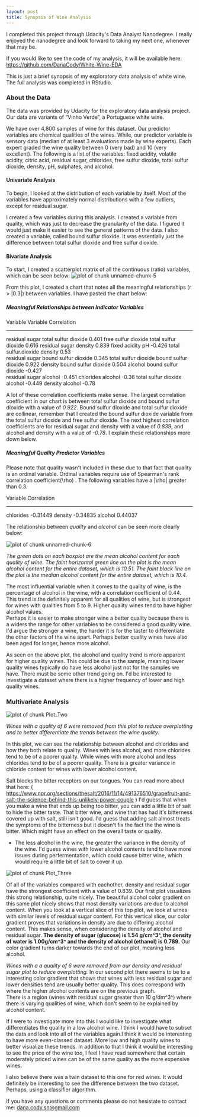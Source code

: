 ```yaml
---
layout: post
title: Synopsis of Wine Analysis
---
```


I completed this project through Udacity's Data Analyst Nanodegree. I really enjoyed the nanodegree and look forward to taking my next one, whenever that may be.

If you would like to see the code of my analysis, it will be available here:
https://github.com/DanaCody/White-Wine-EDA

This is just a brief synopsis of my exploratory data analysis of white wine. The full analysis was completed in RStudio.

### About the Data

The data was provided by Udacity for the exploratory data analysis project. Our data are variants of “Vinho Verde”, a Portuguese white wine. 

We have over 4,800 samples of wine for this dataset. Our predictor variables are chemical qualities of the wines. While, our predictor variable is sensory data (median of at least 3 evaluations made by wine experts). Each expert graded the wine quality between 0 (very bad) and 10 (very excellent). The following is a list of the variables: fixed acidity, volatile acidity, citric acid, residual sugar, chlorides, free sulfur dioxide, total sulfur dioxide, density, pH, sulphates, and alcohol.

#### Univariate Analysis

To begin, I looked at the distribution of each variable by itself. Most of the variables have approximately normal distributions with a few outliers, except for residual sugar. 

I created a few variables during this analysis. I created a variable from quality, which was just to decrease the granularity of the data. I figured it would just make it easier to see the general patterns of the data. I also created a variable, called bound sulfur dioxide. It was essentially just the difference between total sulfur dioxide and free sulfur dioxide. 

#### Bivariate Analysis

To start, I created a scatterplot matrix of all the continuous (ratio) variables, which can be seen below:
![plot of chunk unnamed-chunk-5]({{"../assets/unnamed-chunk-5-1.png"}})

From this plot, I created a chart that notes all the meaningful relationships (r > |0.3|) between variables. I have pasted the chart below:

##### Meaningful Relationships between Indicator Variables

   Variable                   Variable                  Correlation 
  -------------              ------------             ---------------  
  residual sugar              total sulfur dioxide      0.401
  free sulfur dioxide         total sulfur dioxide      0.616
  residual sugar              density                   0.839
  fixed acidity               pH                        -0.426
  total sulfur.dioxide        density                   0.53  
  residual sugar              bound sulfur dioxide      0.345
  total sulfur dioxide        bound sulfur dioxide      0.922
  density                     bound sulfur dioxide      0.504
  alcohol                     bound sulfur dioxide      -0.427    
  residual sugar              alcohol                   -0.451
  chlorides                   alcohol                   -0.36
  total sulfur dioxide        alcohol                   -0.449
  density                     alcohol                   -0.78
  
A lot of these correlation coefficients make sense. The largest correlation coefficient in our chart is between total sulfur dioxide and bound sulfur dioxide with a value of _0.922_. Bound sulfur dioxide and total sulfur dioxide are collinear, remember that I created the bound sulfur dioxide variable from the total sulfur dioxide and free sulfur dioxide. The next highest correlation coefficients are for residual sugar and density with a value of _0.839_, and alcohol and density with a value of _-0.78_. I explain these relationships more down below. 

##### Meaningful Quality Predictor Variables
  
Please note that quality wasn't included in these due to that fact that quality is an ordinal variable. Ordinal variables require use of Spearman's rank correlation coefficient(\rho) . The following variables have a |\rho| greater than
0.3.

 Variable                Correlation
----------              -------------
chlorides                -0.31449
density                  -0.34835
alcohol                  0.44037



The relationship between _quality_ and _alcohol_ can be seen more clearly below:

![plot of chunk unnamed-chunk-6]({{"../assets/unnamed-chunk-6-1.png"}})

_The green dots on each boxplot are the mean alcohol content for each quality of wine. The faint horizontal green line on the plot is the mean alcohol content for the entire dataset, which is 10.51. The faint black line on the plot is the median alcohol content for the entire dataset, which is 10.4._  

The most influential variable when it comes to the quality of wine, is the percentage of alcohol in the wine, with a correlation coefficient of 0.44. This trend is the definitely apparent for all qualities of wine, but is strongest for wines with qualities from 5 to 9. Higher quality wines tend to have higher alcohol values.  
Perhaps it is easier to make stronger wine a better quality because there is a widers the range for other variables to be considered a good quality wine. I'd argue the stronger a wine, the harder it is for the taster to differentiate the other factors of the wine apart. Perhaps better quality wines have also been aged for longer, hence more alcohol.

As seen on the above plot, the alcohol and quality trend is more apparent for higher quality wines. This could be due to the sample, meaning lower quality wines typically do have less alcohol just not for the samples we have. There must be some other trend going on. I'd be interested to investigate a dataset where there is a higher frequency of lower and high quality wines.

### Multivariate Analysis

![plot of chunk Plot_Two]({../assets/Plot_Two-1.png})

_Wines with a quality of 6 were removed from this plot to reduce overplotting and to better differentiate the trends between the wine quality._

In this plot, we can see the relationship between alcohol and chlorides and how they both relate to quality. Wines with less alcohol, and more chlorides tend to be of a poorer quality.  While wines with more alcohol and less chlorides tend to be of a poorer quality. There is a greater variance in chloride content for wines with lower alcohol content.

Salt blocks the bitter receptors on our tongues. You can read more about that here: 
( https://www.npr.org/sections/thesalt/2016/11/14/491376510/grapefruit-and-salt-the-science-behind-this-unlikely-power-couple ) I'd guess that when you make a wine that ends up being too bitter, you can add a little bit of salt to hide the bitter taste. That bitter wine, and wine that has had it's bitterness covered up with salt, still isn't good. I'd guess that adding salt almost treats the symptoms of the bitterness but it doesn't fix the fact the the wine is bitter. Which might have an effect on the overall taste or quality.

* The less alcohol in the wine, the greater the variance in the density of the wine. I'd guess wines with lower alcohol contents tend to have more issues during perfermentation, which could cause bitter wine, which would require a little bit of salt to cover it up.


![plot of chunk Plot_Three]({{"../assets/Plot_Three-1.png"}})


Of all of the variables compared with eachother, density and residual sugar have the strongest coefficient with a value of 0.839. Our first plot visualizes this strong relationship, quite nicely. The beautiful alcohol color gradient on this same plot nicely shows that most density variations are due to alcohol content. When you look at a vertical slice of this top plot, we look at wines with similar levels of residual sugar content. For this vertical slice, our color gradient proves that variations in density are due to differing alcohol content. This makes sense, when consdering the density of alcohol and residual sugar. __The density of sugar (glucose) is 1.54 g/cm^3^, the density of water is 1.00g/cm^3^ and the density of alcohol (ethanol) is 0.789.__ Our color gradient turns darker towards the end of our plot, meaning less alcohol.

_Wines with a a quality of 6 were removed from our density and residual sugar plot to reduce overplotting._
In our second plot there seems to be to a interesting color gradient that shows that wines with less residual sugar and lower densities tend are usually better quality. This does correspond with where the higher alcohol contents are on the previous graph.  
There is a region (wines with residual sugar greater than 10 g/dm^3^) where there is varying qualities of wine, which don't seem to be explained by alcohol content.

If I were to investigate more into this I would like to investigate what differentiates the quality in a low alcohol wine. I think I would have to subset the data and look into all of the variables again.I think it would be interesting to have more even-classed dataset. More low and high quality wines to better visualize these trends.  In addition to that I think it would be interesting to see the price of the wine too, I feel I have read somewhere that certain moderately priced wines can be of the same quality as the more expensive wines. 

I also believe there was a twin dataset to this one for red wines. It would definitely be interesting to see the difference between the two dataset. Perhaps, using a classifier algorithm.

If you have any questions or comments please do not hesistate to contact me:
dana.cody.sn@gmail.com




  
  
